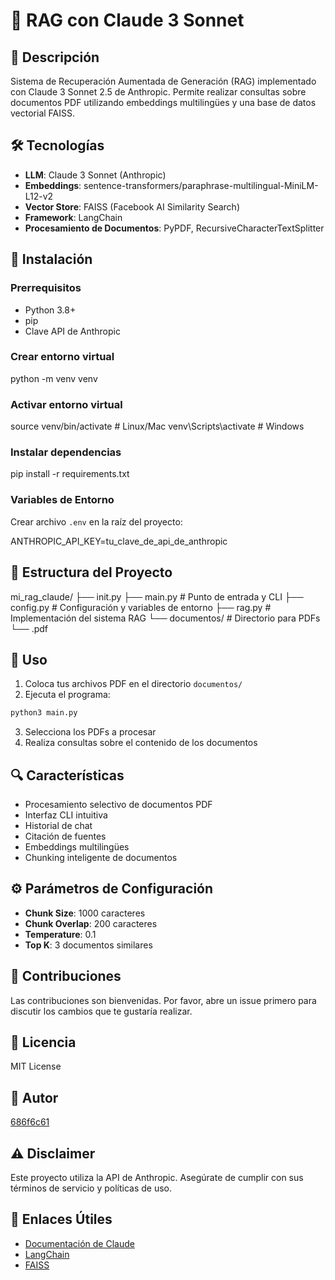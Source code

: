 # 🤖 RAG con Claude 3 Sonnet

## 📖 Descripción
Sistema de Recuperación Aumentada de Generación (RAG) implementado con Claude 3 Sonnet 2.5 de Anthropic. Permite realizar consultas sobre documentos PDF utilizando embeddings multilingües y una base de datos vectorial FAISS.

## 🛠️ Tecnologías
- **LLM**: Claude 3 Sonnet (Anthropic)
- **Embeddings**: sentence-transformers/paraphrase-multilingual-MiniLM-L12-v2
- **Vector Store**: FAISS (Facebook AI Similarity Search)
- **Framework**: LangChain
- **Procesamiento de Documentos**: PyPDF, RecursiveCharacterTextSplitter

## 🔧 Instalación

### Prerrequisitos
- Python 3.8+
- pip
- Clave API de Anthropic

### Crear entorno virtual

python -m venv venv

### Activar entorno virtual
source venv/bin/activate # Linux/Mac
venv\Scripts\activate # Windows

### Instalar dependencias

pip install -r requirements.txt


### Variables de Entorno
Crear archivo `.env` en la raíz del proyecto:

ANTHROPIC_API_KEY=tu_clave_de_api_de_anthropic


## 📁 Estructura del Proyecto


mi_rag_claude/
├── init.py
├── main.py # Punto de entrada y CLI
├── config.py # Configuración y variables de entorno
├── rag.py # Implementación del sistema RAG
└── documentos/ # Directorio para PDFs
    └── .pdf


## 🚀 Uso

1. Coloca tus archivos PDF en el directorio `documentos/`
2. Ejecuta el programa:

```bash
python3 main.py
```
3. Selecciona los PDFs a procesar
4. Realiza consultas sobre el contenido de los documentos

## 🔍 Características
- Procesamiento selectivo de documentos PDF
- Interfaz CLI intuitiva
- Historial de chat
- Citación de fuentes
- Embeddings multilingües
- Chunking inteligente de documentos

## ⚙️ Parámetros de Configuración
- **Chunk Size**: 1000 caracteres
- **Chunk Overlap**: 200 caracteres
- **Temperature**: 0.1
- **Top K**: 3 documentos similares

## 🤝 Contribuciones
Las contribuciones son bienvenidas. Por favor, abre un issue primero para discutir los cambios que te gustaría realizar.

## 📄 Licencia
MIT License

## 👤 Autor
[686f6c61](https://github.com/686f6c61)

## ⚠️ Disclaimer
Este proyecto utiliza la API de Anthropic. Asegúrate de cumplir con sus términos de servicio y políticas de uso.

## 🔗 Enlaces Útiles
- [Documentación de Claude](https://docs.anthropic.com/claude/docs)
- [LangChain](https://python.langchain.com/docs/get_started/introduction.html)
- [FAISS](https://github.com/facebookresearch/faiss)
